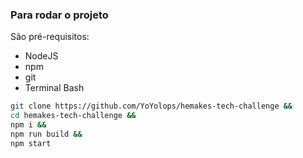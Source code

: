 ### Para rodar o projeto

São pré-requisitos:
- NodeJS
- npm
- git
- Terminal Bash

```bash
git clone https://github.com/YoYolops/hemakes-tech-challenge &&
cd hemakes-tech-challenge &&
npm i &&
npm run build &&
npm start
```
